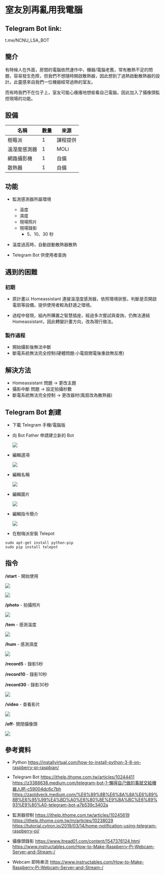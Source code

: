 # 室友別再亂用我電腦

## Telegram Bot link:
t.me/NCNU_LSA_BOT

## 簡介

有時候人在外面，房間的電腦依然運作中，機器/電腦老舊，常有散熱不足的問題，容易發生危險，但我們不想隨時開啟散熱器，因此想到了過熱啟動散熱器的設計。此靈感來自我們一位機器經常過熱的室友。

而有時我們不在位子上，室友可能心癢癢地想偷看自己電腦，因此加入了攝像頭監控現場的功能。



## 設備

| 名稱 | 數量 | 來源 |
| -------- | -------- | -------- |
| 樹莓派     | 1     | 課程提供     |
| 溫溼度感測器| 1 | MOLi |
| 網路攝影機 | 1 | 自備 |
| 散熱器 | 1 | 自備 |


## 功能

- 監測感測器所屬環境
    
    - 溫度
    - 濕度
    - 現場照片
    - 現場錄影
         - 5、10、30 秒

- 溫度過高時，自動啟動散熱器散熱

- Telegram Bot 供使用者查詢

## 遇到的困難

### 初期

- 原計畫以 Homeassistant 連接溫溼度感測器，依照環境狀態，判斷是否開啟電扇等設備，提供使用者較為舒適之環境。

- 過程中發現，組內所購置之智慧插座，經過多次嘗試與查詢，仍無法連結 Homeassistant，因此轉變計畫方向，改為現行做法。

### 製作過程

- 開始攝影後無法中斷
- 斷電系統無法完全控制(硬體問題:小電扇關電後重啟無反應)

## 解決方法

- Homeassistant 問題 → 更改主題
- 攝影中斷 問題 → 設定拍攝秒數
- 斷電系統無法完全控制 → 更改器材(風扇改為散熱器)

## Telegram Bot 創建

- 下載 Telegram 手機/電腦版
- 向 Bot Father 申請建立新的 Bot

    ![](https://i.imgur.com/duONFMB.png)
    
- 編輯選項

    ![](https://i.imgur.com/OCqJBmS.jpg)

- 編輯名稱

    ![](https://i.imgur.com/XDeSrrG.jpg)

    
- 編輯圖片

    ![](https://i.imgur.com/GZG0sjV.jpg)

- 編輯指令簡介
    
    ![](https://i.imgur.com/PDQpCOr.jpg)

- 在樹梅派安裝 Telepot
``` linux=
sudo apt-get install python-pip
sudo pip install telepot
```

## 指令

**/start** - 開始使用

![](https://i.imgur.com/P4eCFFr.jpg)

![](https://i.imgur.com/1tLa3Ea.jpg)


**/photo** - 拍攝照片

![](https://i.imgur.com/SqXgXjw.jpg)

**/tem** - 感測溫度

![](https://i.imgur.com/IT9DSdZ.png)

**/hum** - 感測濕度

![](https://i.imgur.com/CUGVMqc.png)

**/record5** - 錄影5秒 

**/record10** - 錄影10秒

**/record30** - 錄影30秒

![](https://i.imgur.com/ol9mLcp.jpg)



**/video** - 查看影片

![](https://i.imgur.com/m1HjKYx.jpg)


**/off**- 關閉攝像頭

![](https://i.imgur.com/iovNke0.jpg)

## 參考資料

- Python 
https://installvirtual.com/how-to-install-python-3-8-on-raspberry-pi-raspbian/

- Telegram Bot 
https://ithelp.ithome.com.tw/articles/10244411
https://z3388638.medium.com/telegram-bot-1-懶得自己做的事就交給機器人吧-c59004dc6c7bh
https://zaoldyeck.medium.com/%E6%89%8B%E6%8A%8A%E6%89%8B%E6%95%99%E4%BD%A0%E6%80%8E%E9%BA%BC%E6%89%93%E9%80%A0-telegram-bot-a7b539c3402a

- 監測器控制
https://ithelp.ithome.com.tw/articles/10245619
https://ithelp.ithome.com.tw/m/articles/10238029
https://tutorial.cytron.io/2019/03/14/home-notification-using-telegram-raspberry-pi/

- 攝像頭錄影
https://www.itread01.com/content/1547376124.html
https://www.instructables.com/How-to-Make-Raspberry-Pi-Webcam-Server-and-Stream-/

- Webcam 即時串流
https://www.instructables.com/How-to-Make-Raspberry-Pi-Webcam-Server-and-Stream-/
